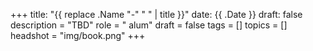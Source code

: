 +++
title: "{{ replace .Name "-" " " | title }}"
date: {{ .Date }}
draft: false
description = "TBD"
role = " alum"
draft = false
tags = []
topics = []
headshot = "img/book.png"
+++
